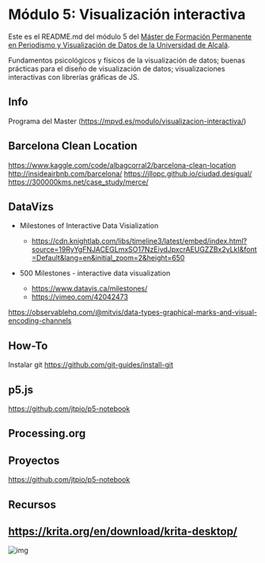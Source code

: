 # Módulo 5: Visualización interactiva


Este es el README.md del módulo 5 del [Máster de Formación
Permanente en Periodismo y Visualización de Datos de la Universidad de
Alcalá](https://mpvd.es).


Fundamentos psicológicos y físicos de la visualización de datos; 
buenas prácticas para el diseño de visualización de datos; 
visualizaciones interactivas con librerías gráficas de JS.



## Info
Programa del Master (https://mpvd.es/modulo/visualizacion-interactiva/)

## Barcelona Clean Location
https://www.kaggle.com/code/albagcorral2/barcelona-clean-location
http://insideairbnb.com/barcelona/
https://jllopc.github.io/ciudad.desigual/
https://300000kms.net/case_study/merce/

## DataVizs

- Milestones of Interactive Data Visialization

  - https://cdn.knightlab.com/libs/timeline3/latest/embed/index.html?source=19RyYgFNJACEGLmxSO17NzEiydJpxcrAEUGZZBx2yLkI&font=Default&lang=en&initial_zoom=2&height=650


- 500 Milestones - interactive data visualization

  - https://www.datavis.ca/milestones/
  - https://vimeo.com/42042473

https://observablehq.com/@mitvis/data-types-graphical-marks-and-visual-encoding-channels

## How-To
Instalar git https://github.com/git-guides/install-git
## p5.js
https://github.com/jtpio/p5-notebook
## Processing.org


## Proyectos
https://github.com/jtpio/p5-notebook

## Recursos
https://krita.org/en/download/krita-desktop/
---

![img](./img/logo.svg)

